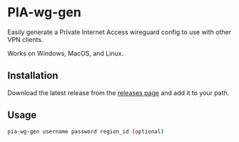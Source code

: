 # PIA-wg-gen

Easily generate a Private Internet Access wireguard config to use with other VPN clients.

Works on Windows, MacOS, and Linux.

## Installation

Download the latest release from the [releases page](https://github.com/jonerrr/pia-wg-gen/releases) and add it to your path.

## Usage

```bash
pia-wg-gen username password region_id (optional)
```
